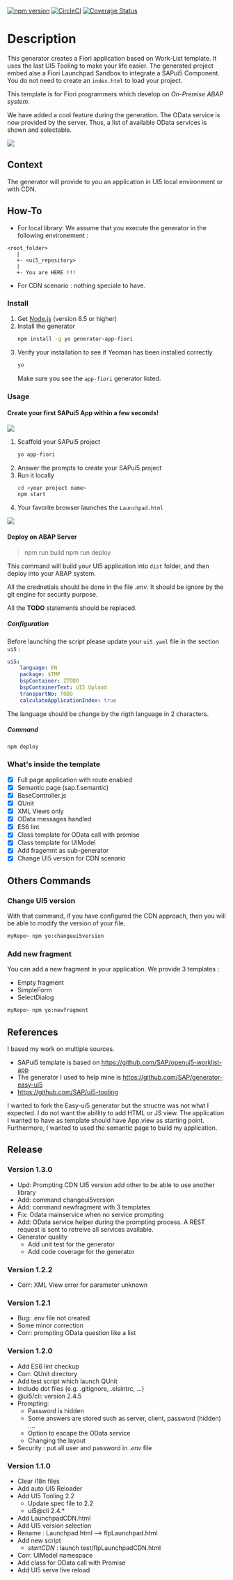 [![npm version](https://badge.fury.io/js/generator-app-fiori.svg)](https://badge.fury.io/js/generator-app-fiori)
[![CircleCI](https://circleci.com/gh/jberthe/generator-app-fiori.svg?style=svg)](https://circleci.com/gh/atom/github/tree/master)
[![Coverage Status](https://coveralls.io/repos/github/jberthe/generator-app-fiori/badge.svg?branch=develop)](https://coveralls.io/github/jberthe/generator-app-fiori?branch=develop)

# Description
This generator creates a Fiori application based on Work-List template. It uses the last UI5 Tooling to make your life easier. The generated project embed alse a Fiori Launchpad Sandbox to integrate a SAPui5 Component. You do not need to create an `index.html` to load your project.

This template is for Fiori programmers which develop on *On-Premise ABAP system*.

We have added a cool feature during the generation. The OData service is now provided by the server. Thus, a list of available OData services is shown and selectable.

![](./doc/odataservice_lis.jpg)

## Context
The generator will provide to you an application in UI5 local environment or with CDN.

## How-To
* For local library:
We assume that you execute the generator in the following environement :
```
<root_folder>
   |
   +- <ui5_repository>
   |
   +- You are HERE !!!
```
* For CDN scenario : nothing speciale to have.

### Install
1. Get [Node.js](https://nodejs.org/en/download/) (version 8.5 or higher)
2. Install the generator
    ```sh
    npm install -g yo generator-app-fiori
    ```
3. Verify your installation to see if Yeoman has been installed correctly
    ```sh
    yo
    ```
	Make sure you see the `app-fiori` generator listed.
### Usage
#### Create your first SAPui5 App within a few seconds!
![](./doc/installation.gif)

1. Scaffold your SAPui5 project
    ```sh
    yo app-fiori
    ```
2. Answer the prompts to create your SAPui5 project
3. Run it locally
    ```sh
    cd <your project name>
    npm start
    ```
4. Your favorite browser launches the `Launchpad.html`

![](./doc/launch.gif)

#### Deploy on ABAP Server

> npm run build
> npm run deploy

This command will build your UI5 application into `dist` folder, and then deploy into your ABAP system.

All the crednetials should be done in the file *.env*. It should be ignore by the git engine for security purpose. 

All the **TODO** statements should be replaced.

##### Configuration
Before launching the script please update your `ui5.yaml` file in the section `ui5` :
```yaml
ui5:
    language: EN
    package: $TMP
    bspContainer: ZTODO
    bspContainerText: UI5 Upload
    transportNo: TODO
    calculateApplicationIndex: true
```
The language should be change by the rigth language in 2 characters.
##### Command

 ```sh
npm deploy
```

### What's inside the template
- [X] Full page application with route enabled
- [X] Semantic page (sap.f.semantic)
- [X] BaseController.js
- [X] QUnit
- [X] XML Views only
- [X] OData messages handled
- [X] ES6 lint
- [X] Class template for OData call with promise
- [X] Class template for UIModel
- [X] Add fragemnt as sub-generator
- [X] Change UI5 version for CDN scenario

## Others Commands
### Change UI5 version
With that command, if you have configured the CDN approach, then you will be able to modify the version of your file.

 ```sh
myRepo> npm yo:changeui5version
```
### Add new fragment
You can add a new fragment in your application. We provide 3 templates :
* Empty fragment
* SimpleForm 
* SelectDialog

 ```sh
myRepo> npm yo:newfragment
```

## References
I based my work on multiple sources. 
- SAPui5 template is based on https://github.com/SAP/openui5-worklist-app
- The generator I used to help mine is https://github.com/SAP/generator-easy-ui5
- https://github.com/SAP/ui5-tooling

I wanted to fork the Easy-ui5 generator but the structre was not what I expected. I do not want the abillity to add HTML or JS view. The application I wanted to have as template should have App.view as starting point. Furthermore, I wanted to used the semantic page to build my application.

## Release
### Version 1.3.0
* Upd: Prompting CDN UI5 version add other to be able to use another library
* Add: command changeui5version
* Add: command newfragment with 3 templates
* Fix: Odata mainservice when no service prompting
* Add: OData service helper during the prompting process. A REST request is sent to retreive all services available.
* Generator quality
    + Add unit test for the generator
    + Add code coverage for the generator
 

### Version 1.2.2
* Corr: XML View error for parameter unknown

### Version 1.2.1
* Bug: .env file not created
* Some minor correction
* Corr: prompting OData question like a list

### Version 1.2.0
* Add ES6 lint checkup
* Corr. QUnit directory
* Add test script which launch QUnit
* Include dot files (e.g. .gitignore, .elsintrc, ...)
* @ui5/cli: version 2.4.5  
* Prompting:
    * Password is hidden
    * Some answers are stored such as server, client, password (hidden) ....
    * Option to escape the OData service
    * Changing the layout
* Security : put all user and password in *.env* file

### Version 1.1.0

* Clear i18n files
* Add auto UI5 Reloader
* Add UI5 Tooling 2.2
    * Update spec file to 2.2
    * ui5@cli 2.4.*
* Add LaunchpadCDN.html
* Add UI5 version selection
* Rename : Launchpad.html --> flpLaunchpad.html
* Add new script
    * *startCDN* : launch test/flpLaunchpadCDN.html
* Corr. UIModel namespace
* Add class for OData call with Promise
* Add UI5 serve live reload
